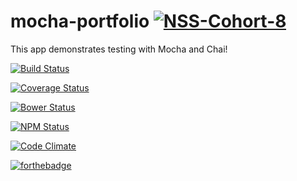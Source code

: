 # mocha-portfolio [![NSS-Cohort-8](https://img.shields.io/badge/NSS-cohort--8-3C617F.svg)](http://blog.aijoona.com/wp-content/uploads/2011/04/crockford.jpg)
This app demonstrates testing with Mocha and Chai!

[![Build Status](https://travis-ci.org/luketlancaster/mocha-portfolio.svg?branch=master)](https://travis-ci.org/luketlancaster/mocha-portfolio)

[![Coverage Status](https://coveralls.io/repos/luketlancaster/mocha-portfolio/badge.svg)](https://coveralls.io/r/luketlancaster/mocha-portfolio)

[![Bower Status](https://www.versioneye.com/user/projects/54d8df77c1bbbd5f820000f3/badge.svg?style=flat)](https://www.versioneye.com/user/projects/54d8df77c1bbbd5f820000f3)

[![NPM Status](https://www.versioneye.com/user/projects/54d8df63c1bbbda013000036/badge.svg?style=flat)](https://www.versioneye.com/user/projects/54d8df63c1bbbda013000036)

[![Code Climate](https://codeclimate.com/github/luketlancaster/mocha-portfolio/badges/gpa.svg)](https://codeclimate.com/github/luketlancaster/mocha-portfolio)

[![forthebadge](http://forthebadge.com/images/badges/built-by-codebabes.svg)](http://forthebadge.com)
